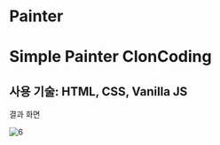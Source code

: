 # Painter
<h1> Simple Painter ClonCoding </h1>
<h2> 사용 기술: HTML, CSS, Vanilla JS </h2>

결과 화면

![6](https://user-images.githubusercontent.com/64779472/95213268-987de180-0829-11eb-8a95-1361d0812cfc.PNG)
